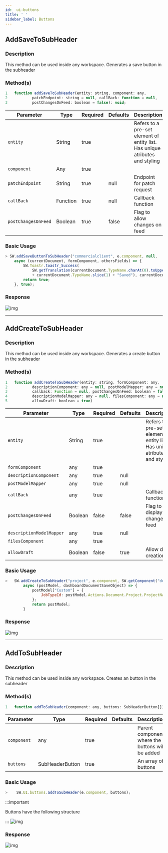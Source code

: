 ```yaml
---
id:  ui-buttons
title: ' '
sidebar_label: Buttons
---
```


## AddSaveToSubHeader

<h3>Description</h3>

This method can be used inside any workspace. Generates a save button in the subheader

<h3>Method(s)</h3>

```javascript
1   function addSaveToSubHeader(entity: string, component: any, 
2           patchEndpoint: string = null, callBack: function = null, 
3           postChangesOnFeed: boolean = false): void;
```
<table className="custom-table">
    <thead>
        <tr>
            <th>Parameter</th>
            <th>Type</th>
            <th>Required</th>
            <th>Defaults</th>
            <th>Description</th>
        </tr>
    </thead>
    <tbody>
        <tr className="selected">
            <td><code>entity</code></td>
            <td>String</td>
            <td>true</td>
            <td></td>
            <td>Refers to a pre-set element of entity list. Has unique atributes and styling</td>
        </tr>
        <tr className="selected">
            <td><code>component</code></td>
            <td>Any</td>
            <td>true</td>
            <td></td>
            <td></td>
        </tr>
        <tr className="selected">
            <td><code>patchEndpoint</code></td>
            <td>String</td>
            <td>true</td>
            <td>null</td>
            <td>Endpoint for patch request</td>
        </tr>
        <tr className="selected">
            <td><code>callBack</code></td>
            <td>Function</td>
            <td>true</td>
            <td>null</td>
            <td>Callback function</td>
        </tr>
        <tr className="selected">
            <td><code>postChangesOnFeed</code></td>
            <td>Boolean</td>
            <td>true</td>
            <td>false</td>
            <td>Flag to allow changes on feed</td>
        </tr>
    </tbody>
</table>

<h3>Basic Usage</h3>

```javascript
> SW.addSaveButtonToSubHeader("commercialclient", e.component, null, 
    async (currentDocument, formComponent, othersFields) => {
        SW.Toastr.toastr_Success(
            SW.getTranslation(currentDocument.TypeName.charAt(0).toUpperCase() 
            + currentDocument.TypeName.slice(1) + "Saved"), currentDocument.TypeName);
        return true;
    }, true);

```
<h3>Response</h3>

![img](/img/responses/addSaveButtonToSubHeader_response.png)

---

## AddCreateToSubHeader

<h3>Description</h3>

This method can be used inside any workspace. Generates a create button in the subheader

<h3>Method(s)</h3>

```javascript
1   function addCreateToSubHeader(entity: string, formComponent: any, 
2           descriptionComponent: any = null, postModelMapper: any = null, 
3           callback: Function = null, postChangesOnFeed: boolean = false, 
4           descriptionModelMapper: any = null, filesComponent: any = null, 
5           allowDraft: boolean = true)
```
<table className="custom-table">
    <thead>
        <tr>
            <th>Parameter</th>
            <th>Type</th>
            <th>Required</th>
            <th>Defaults</th>
            <th>Description</th>
        </tr>
    </thead>
    <tbody>
       <tr className="selected">
            <td><code>entity</code></td>
            <td>String</td>
            <td>true</td>
            <td></td>
            <td>Refers to a pre-set element of entity list. Has unique atributes and styling</td>
        </tr>
        <tr className="selected">
            <td><code>formComponent</code></td>
            <td>any</td>
            <td>true</td>
            <td></td>
            <td></td>
        </tr>
        <tr className="selected">
            <td><code>descriptionComponent</code></td>
            <td>any</td>
            <td>true</td>
            <td>null</td>
            <td></td>
        </tr>
        <tr className="selected">
            <td><code>postModelMapper</code></td>
            <td>any</td>
            <td>true</td>
            <td>null</td>
            <td></td>
        </tr>
        <tr className="selected">
            <td><code>callBack</code></td>
            <td>any</td>
            <td>true</td>
            <td></td>
            <td>Callback function</td>
        </tr>
        <tr className="selected">
            <td><code>postChangesOnFeed</code></td>
            <td>Boolean</td>
            <td>false</td>
            <td>false</td>
            <td>Flag to display changes on feed</td>
        </tr>
        <tr className="selected">
            <td><code>descriptionModelMapper</code></td>
            <td>any</td>
            <td>true</td>
            <td>null</td>
            <td></td>
        </tr>
        <tr className="selected">
            <td><code>filesComponent</code></td>
            <td>any</td>
            <td>true</td>
            <td></td>
            <td></td>
        </tr>
        <tr className="selected">
            <td><code>allowDraft</code></td>
            <td>Boolean</td>
            <td>false</td>
            <td>true</td>
            <td>Allow draft creation</td>
        </tr>
    </tbody>
</table>

<h3>Basic Usage</h3>

```javascript
>   SW.addCreateToSubHeader("project", e.component, SW.getComponent("description"), 
        async (postModel, dashboardDocumentSaveObject) => {
            postModel["Custom"] = {
                JobTypeId: postModel.Actions.Document.Project.ProjectNatureId
            };
            return postModel;
        }
```
<h3>Response</h3>

![img](/img/responses/addCreateButtonToSubHeader_response.png)

---

## AddToSubHeader

<h3>Description</h3>

This method can be used inside any workspace. Creates an button in the subheader

<h3>Method(s)</h3>

```javascript
1   function addToSubHeader(component: any, buttons: SubHeaderButton[])
```
<table className="custom-table">
    <thead>
        <tr>
            <th>Parameter</th>
            <th>Type</th>
            <th>Required</th>
            <th>Defaults</th>
            <th>Description</th>
        </tr>
    </thead>
    <tbody>
        <tr className="selected">
            <td><code>component</code></td>
            <td>any</td>
            <td>true</td>
            <td></td>
            <td>Parent component where the buttons will be added</td>
        </tr>
        <tr className="selected">
            <td><code>buttons</code></td>
            <td>SubHeaderButton</td>
            <td>true</td>
            <td></td>
            <td>An array of buttons</td>
        </tr>
    </tbody>
</table>

<h3>Basic Usage</h3>

```javascript
>    SW.UI.buttons.addToSubHeader(e.component, buttons);
```
:::important

Buttons have the following structure

:::
![img](/img/responses/addButtonsStructure.png)

<h3>Response</h3>

![img](/img/responses/addToSubHeaderButtons_response.png)
